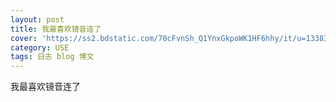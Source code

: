 ```yaml
---
layout: post
title: 我最喜欢镜音连了
cover: 'https://ss2.bdstatic.com/70cFvnSh_Q1YnxGkpoWK1HF6hhy/it/u=1338356749,1636141483&fm=27&gp=0.jpg'
category: USE
tags: 日志 blog 博文
---
```

我最喜欢镜音连了